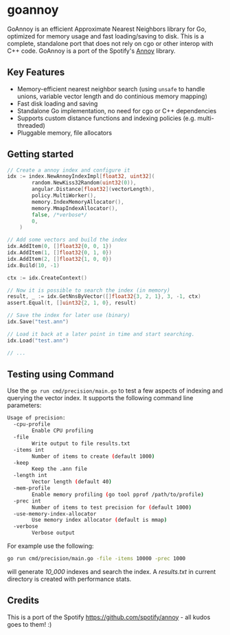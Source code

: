 # goannoy

GoAnnoy is an efficient Approximate Nearest Neighbors library for Go, optimized for memory usage and fast loading/saving to disk. This is a complete, standalone port that does not rely on cgo or other interop with C++ code. GoAnnoy is a port of the Spotify's [Annoy](https://github.com/spotify/annoy) library.

## Key Features

* Memory-efficient nearest neighbor search (using `unsafe` to handle unions, variable vector length and do continious memory mapping)
* Fast disk loading and saving
* Standalone Go implementation, no need for cgo or C++ dependencies
* Supports custom distance functions and indexing policies (e.g. multi-threaded)
* Pluggable memory, file allocators

## Getting started

```go
// Create a annoy index and configure it
idx := index.NewAnnoyIndexImpl[float32, uint32](
		random.NewKiss32Random(uint32(0)),
		angular.Distance[float32](vectorLength),
		policy.MultiWorker(),
		memory.IndexMemoryAllocator(),
		memory.MmapIndexAllocator(),
		false, /*verbose*/
		0,
	)

// Add some vectors and build the index
idx.AddItem(0, []float32{0, 0, 1})
idx.AddItem(1, []float32{0, 1, 0})
idx.AddItem(2, []float32{1, 0, 0})
idx.Build(10, -1)

ctx := idx.CreateContext()

// Now it is possible to search the index (in memory)
result, _ := idx.GetNnsByVector([]float32{3, 2, 1}, 3, -1, ctx)
assert.Equal(t, []uint32{2, 1, 0}, result)

// Save the index for later use (binary)
idx.Save("test.ann")

// Load it back at a later point in time and start searching.
idx.Load("test.ann")

// ...
```

## Testing using Command

Use the `go run cmd/precision/main.go` to test a few aspects of indexing and querying the vector index. It supports the following command line parameters:

```bash
Usage of precision:
  -cpu-profile
    	Enable CPU profiling
  -file
    	Write output to file results.txt
  -items int
    	Number of items to create (default 1000)
  -keep
    	Keep the .ann file
  -length int
    	Vector length (default 40)
  -mem-profile
    	Enable memory profiling (go tool pprof /path/to/profile)
  -prec int
    	Number of items to test precision for (default 1000)
  -use-memory-index-allocator
    	Use memory index allocator (default is mmap)
  -verbose
    	Verbose output
```

For example use the following:
```bash
go run cmd/precision/main.go -file -items 10000 -prec 1000
```
will generate *10_000* indexes and search the index. A *results.txt* in current directory is created with performance stats.

## Credits

This is a port of the Spotify https://github.com/spotify/annoy - all kudos goes to them! :)
